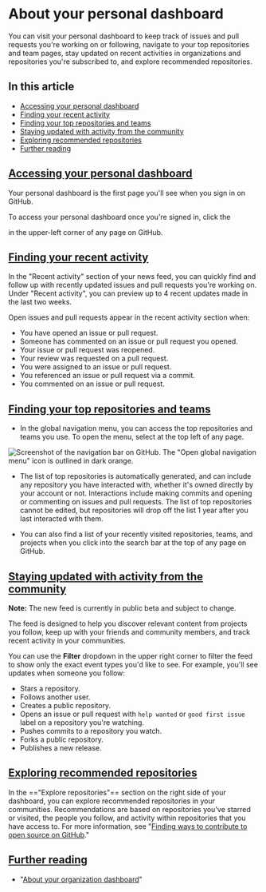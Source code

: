 # About your personal dashboard

You can visit your personal dashboard to keep track of issues and pull requests you're working on or following, navigate to your top repositories and team pages, stay updated on recent activities in organizations and repositories you're subscribed to, and explore recommended repositories.

## In this article

- [Accessing your personal dashboard](https://docs.github.com/en/account-and-profile/setting-up-and-managing-your-personal-account-on-github/managing-user-account-settings/about-your-personal-dashboard#accessing-your-personal-dashboard)
- [Finding your recent activity](https://docs.github.com/en/account-and-profile/setting-up-and-managing-your-personal-account-on-github/managing-user-account-settings/about-your-personal-dashboard#finding-your-recent-activity)
- [Finding your top repositories and teams](https://docs.github.com/en/account-and-profile/setting-up-and-managing-your-personal-account-on-github/managing-user-account-settings/about-your-personal-dashboard#finding-your-top-repositories-and-teams)
- [Staying updated with activity from the community](https://docs.github.com/en/account-and-profile/setting-up-and-managing-your-personal-account-on-github/managing-user-account-settings/about-your-personal-dashboard#staying-updated-with-activity-from-the-community)
- [Exploring recommended repositories](https://docs.github.com/en/account-and-profile/setting-up-and-managing-your-personal-account-on-github/managing-user-account-settings/about-your-personal-dashboard#exploring-recommended-repositories)
- [Further reading](https://docs.github.com/en/account-and-profile/setting-up-and-managing-your-personal-account-on-github/managing-user-account-settings/about-your-personal-dashboard#further-reading)

## [Accessing your personal dashboard](https://docs.github.com/en/account-and-profile/setting-up-and-managing-your-personal-account-on-github/managing-user-account-settings/about-your-personal-dashboard#accessing-your-personal-dashboard)

Your personal dashboard is the first page you'll see when you sign in on GitHub.

To access your personal dashboard once you're signed in, click the

in the upper-left corner of any page on GitHub.

## [Finding your recent activity](https://docs.github.com/en/account-and-profile/setting-up-and-managing-your-personal-account-on-github/managing-user-account-settings/about-your-personal-dashboard#finding-your-recent-activity)

In the "Recent activity" section of your news feed, you can quickly find and follow up with recently updated issues and pull requests you're working on. Under "Recent activity", you can preview up to 4 recent updates made in the last two weeks.

Open issues and pull requests appear in the recent activity section when:

- You have opened an issue or pull request.
- Someone has commented on an issue or pull request you opened.
- Your issue or pull request was reopened.
- Your review was requested on a pull request.
- You were assigned to an issue or pull request.
- You referenced an issue or pull request via a commit.
- You commented on an issue or pull request.

## [Finding your top repositories and teams](https://docs.github.com/en/account-and-profile/setting-up-and-managing-your-personal-account-on-github/managing-user-account-settings/about-your-personal-dashboard#finding-your-top-repositories-and-teams)

- In the global navigation menu, you can access the top repositories and teams you use. To open the menu, select at the top left of any page.

![Screenshot of the navigation bar on GitHub. The "Open global navigation menu" icon is outlined in dark orange.](https://docs.github.com/assets/cb-4272/images/help/navigation/global-navigation-menu-icon.png)

- The list of top repositories is automatically generated, and can include any repository you have interacted with, whether it's owned directly by your account or not. Interactions include making commits and opening or commenting on issues and pull requests. The list of top repositories cannot be edited, but repositories will drop off the list 1 year after you last interacted with them.

- You can also find a list of your recently visited repositories, teams, and projects when you click into the search bar at the top of any page on GitHub.

## [Staying updated with activity from the community](https://docs.github.com/en/account-and-profile/setting-up-and-managing-your-personal-account-on-github/managing-user-account-settings/about-your-personal-dashboard#staying-updated-with-activity-from-the-community)

**Note:** The new feed is currently in public beta and subject to change.

The feed is designed to help you discover relevant content from projects you follow, keep up with your friends and community members, and track recent activity in your communities.

You can use the **Filter** dropdown in the upper right corner to filter the feed to show only the exact event types you'd like to see. For example, you'll see updates when someone you follow:

- Stars a repository.
- Follows another user.
- Creates a public repository.
- Opens an issue or pull request with `help wanted` or `good first issue` label on a repository you're watching.
- Pushes commits to a repository you watch.
- Forks a public repository.
- Publishes a new release.

## [Exploring recommended repositories](https://docs.github.com/en/account-and-profile/setting-up-and-managing-your-personal-account-on-github/managing-user-account-settings/about-your-personal-dashboard#exploring-recommended-repositories)

In the =="Explore repositories"== section on the right side of your dashboard, you can explore recommended repositories in your communities. Recommendations are based on repositories you've starred or visited, the people you follow, and activity within repositories that you have access to. For more information, see "[Finding ways to contribute to open source on GitHub](https://docs.github.com/en/get-started/exploring-projects-on-github/finding-ways-to-contribute-to-open-source-on-github)."

## [Further reading](https://docs.github.com/en/account-and-profile/setting-up-and-managing-your-personal-account-on-github/managing-user-account-settings/about-your-personal-dashboard#further-reading)

- "[About your organization dashboard](https://docs.github.com/en/organizations/collaborating-with-groups-in-organizations/about-your-organization-dashboard)"